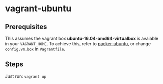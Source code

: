 # vagrant-ubuntu

## Prerequisites

This assumes the vagrant box **ubuntu-16.04-amd64-virtualbox** is avaiable in your `VAGRANT_HOME`. To achieve this, refer to [packer-ubuntu](https://github.com/qinjunjerry/packer-ubuntu), or change `config.vm.box` in `Vagrantfile`.

## Steps
Just run: `vagrant up`
